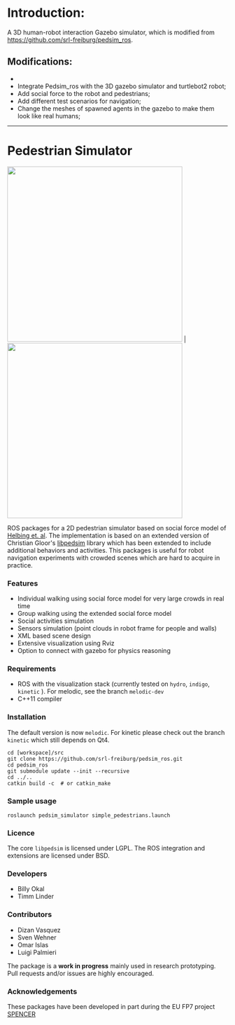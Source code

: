 # Introduction:
A 3D human-robot interaction Gazebo simulator, which is modified from https://github.com/srl-freiburg/pedsim_ros.

## Modifications:
* 
* Integrate Pedsim_ros with the 3D gazebo simulator and turtlebot2 robot;
* Add social force to the robot and pedestrians;
* Add different test scenarios for navigation;
* Change the meshes of spawned agents in the gazebo to make them look like real humans; 
-------------------------------------------------------------------------------------------------------------------------------
# Pedestrian Simulator
<img src=https://github.com/srl-freiburg/pedsim_ros/blob/master/pedsim_simulator/images/crowd1.png width=400/> | <img src=https://github.com/srl-freiburg/pedsim_ros/blob/master/pedsim_simulator/images/costmap.png width=400/>

ROS packages for a 2D pedestrian simulator based on social force
model of [Helbing et. al](http://arxiv.org/pdf/cond-mat/9805244.pdf). The implementation is based on an extended version of Christian Gloor's [libpedsim](http://pedsim.silmaril.org/) library which has been extended to include additional behaviors and activities. This packages is useful for robot navigation experiments with crowded scenes which are hard to acquire in practice.

### Features
- Individual walking using social force model for very large crowds in real time
- Group walking using the extended social force model
- Social activities simulation
- Sensors simulation (point clouds in robot frame for people and walls)
- XML based scene design
- Extensive visualization using Rviz
- Option to connect with gazebo for physics reasoning

### Requirements
- ROS with the visualization stack (currently tested on `hydro`, `indigo`, `kinetic` ). For melodic, see the branch `melodic-dev`
- C++11 compiler

### Installation

The default version is now `melodic`. For kinetic please check out the branch `kinetic` which still depends on Qt4.

```
cd [workspace]/src
git clone https://github.com/srl-freiburg/pedsim_ros.git  
cd pedsim_ros
git submodule update --init --recursive
cd ../..
catkin build -c  # or catkin_make
```

### Sample usage
```
roslaunch pedsim_simulator simple_pedestrians.launch
```
### Licence
The core `libpedsim` is licensed under LGPL. The ROS integration and extensions are licensed under BSD.

### Developers
* Billy Okal
* Timm Linder


### Contributors
* Dizan Vasquez
* Sven Wehner
* Omar Islas
* Luigi Palmieri

The package is a **work in progress** mainly used in research prototyping. Pull requests and/or issues are highly encouraged.

### Acknowledgements
These packages have been developed in part during the EU FP7 project [SPENCER](spencer.eu)

